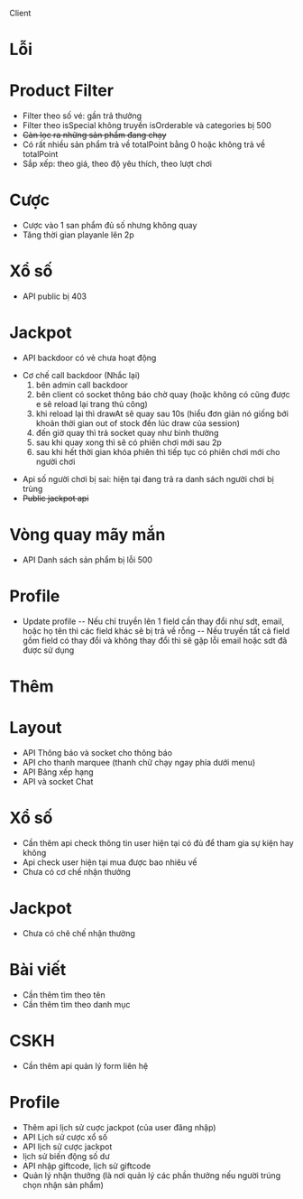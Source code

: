 Client

# Lỗi 

# Product Filter
+ Filter theo số vé: gần trả thưởng
+ Filter theo isSpecial không truyền isOrderable và categories bị 500
+ ~~Càn lọc ra những sản phẩm đang chạy~~             
+ Có rất nhiều sản phẩm trả về totalPoint bằng 0 hoặc không trả về totalPoint
+ Sắp xếp: theo giá, theo độ yêu thích, theo lượt chơi
        
# Cược 
+ Cược vào 1 san phẩm đủ số nhưng không quay
+ Tăng thời gian playanle lên 2p        
        
# Xổ số 
+ API public bị 403
        
# Jackpot
+ API backdoor có vẻ chưa hoạt động 
- Cơ chế call backdoor (Nhắc lại)
    1. bên admin call backdoor  
    2. bên client có socket thông báo chờ quay (hoặc không có cũng được e sẽ reload lại trang thủ công)
    3. khi reload lại thì drawAt sẽ quay sau 10s (hiểu đơn giản nó giống bới khoản thời gian out of stock đến lúc draw của session)
    4. đến giờ quay thì trả socket quay như bình thường
    5. sau khi quay xong thì sẽ có phiên chơi mới sau 2p 
    6. sau khi hết thời gian khóa phiên thì tiếp tục có phiên chơi mới cho người chơi  
+ Api số người chơi bị sai: hiện tại đang trả ra danh sách người chơi bị trùng
+ ~~Public jackpot api~~
        
# Vòng quay mãy mắn     
+ API Danh sách sản phẩm bị lỗi 500
        
# Profile 
+ Update profile
--  Nếu chỉ truyền lên 1 field cần thay đổi như sdt, email, hoặc họ tên thì các field khác sẽ bị trả về rỗng
--  Nếu truyền tất cả field gồm field có thay đổi và không thay đổi thì sẽ gặp lỗi email hoặc sdt đã được sử dụng
                    
        

# Thêm
# Layout     
+ API Thông báo và socket cho thông báo 
+ API cho thanh marquee (thanh chữ chạy ngay phía dưới menu)  
+ API Bảng xếp hạng 
+ API và socket Chat 
        
# Xổ số 
+ Cần thêm api check thông tin user hiện tại có đủ để tham gia sự kiện hay không 
+ Api check user hiện tại mua được bao nhiêu vế 
+ Chưa có cơ chế nhận thưởng 
        
# Jackpot 
+ Chưa có chê chế nhận thường

# Bài viết 
+ Cần thêm tìm theo tên 
+ Cần thêm tìm theo danh mục 
        
# CSKH 
+ Cần thêm api quản lý form liên hệ 
        
# Profile 
+ Thêm api lịch sử cuợc jackpot (của user đăng nhập)
+ API Lịch sử cược xổ số 
+ API lịch sử cược jackpot 
+ lịch sử biến động số dư 
+ API nhập giftcode, lịch sử giftcode 
+ Quản lý nhận thưởng (là nơi quản lý các phần thưởng nếu người trúng chọn nhận sản phẩm)
